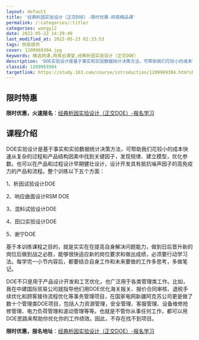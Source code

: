 ```yaml
---
layout: default
title: '经典析因实验设计（正交DOE）-限时优惠-网易精品课'
permalink: /:categories/:title/
categories: wangyi2
date: 2022-05-22 14:29:49
last_modified_at: 2022-05-23 02:33:53
tags: 网易提供
cover: 1209969304.jpg
keywords: 精选网课,网易云课堂,经典析因实验设计（正交DOE）
description: 'DOE实验设计是基于事实和实验数据统计决策方法，可帮助我们花较小的成本快速从复杂的过程和产品结构因素中找到关键因子，发现'
classid: 1209969304
targetlink: https://study.163.com/course/introduction/1209969304.htm?share=1&shareId=1025206652&utm_campaign=share&utm_medium=iphoneShare&utm_source=&utm_u=1025206652
---
```


## 限时特惠

**限时优惠，火速报名**：[经典析因实验设计（正交DOE）-报名学习](https://study.163.com/course/introduction/1209969304.htm?share=1&shareId=1025206652&utm_campaign=share&utm_medium=iphoneShare&utm_source=&utm_u=1025206652)

## 课程介绍

DOE实验设计是基于事实和实验数据统计决策方法，可帮助我们花较小的成本快速从复杂的过程和产品结构因素中找到关键因子，发现规律、建立模型，优化参数。也可以在产品和过程设计早期健壮设计，设计开发具有抵抗噪声因子的高免疫力的产品和流程。整个训练以下五个方面：

1、析因试验设计DOE

2、响应曲面设计RSM DOE

3、混料试验设计DOE

4、田口实验设计DOE

5、谢宁DOE

基于本训练课程之目的，就是实实在在提高自身解决问题能力，做到日后晋升新的岗位后做到战之必胜，能够很快适应新的岗位要求和做出成绩，必须要行动学习法。每学完一小节内容后，都要结合自身工作和未来要做的工作多思考，多做笔记。

DOE不只是用于产品设计开发和工艺优化，也广泛用于各类管理类工作。比如，我在中建国际贸易公司就指导他们用DOE优化海关报关、报价合同审核、退税手续优化和顾客接待流程优化等事务管理项目，在国家电网新疆阿克苏公司更是做了数十个管理类DOE项目，包括人力资源管理，安全管理、客服管理、设备维修抢修管理、电力负荷管理和波动管理等等。也就是不管你从事任何工作，都可以用DOE思路来帮助你优化你的工作绩效。因此，不存在找不到项目。

**限时优惠，报名地址**：[经典析因实验设计（正交DOE）-报名学习](https://study.163.com/course/introduction/1209969304.htm?share=1&shareId=1025206652&utm_campaign=share&utm_medium=iphoneShare&utm_source=&utm_u=1025206652)

